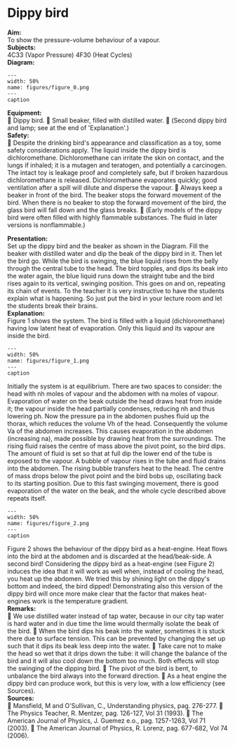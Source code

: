 # Dippy bird 
    
<b> Aim: </b>  
 To show the pressure-volume behaviour of a vapour.    
<b> Subjects: </b>  
 4C33 (Vapor Pressure) 4F30 (Heat Cycles)   
<b> Diagram: </b>  
   
```{figure} figures/figure_0.png  
---  
width: 50%  
name: figures/figure_0.png  
---  
caption  
``` 
     
<b> Equipment: </b>  
  Dippy bird.  Small beaker, filled with distilled water.  (Second dippy bird and lamp; see at the end of 'Explanation'.)   
<b> Safety: </b>  
  Despite the drinking bird's appearance and classification as a toy, some safety considerations apply. The liquid inside the dippy bird is dichloromethane. Dichloromethane can irritate the skin on contact, and the lungs if inhaled; it is a mutagen and teratogen, and potentially a carcinogen. The intact toy is leakage proof and completely safe, but if broken hazardous dichloromethane is released. Dichloromethane evaporates quickly; good ventilation after a spill will dilute and disperse the vapour.  Always keep a beaker in front of the bird. The beaker stops the forward movement of the bird. When there is no beaker to stop the forward movement of the bird, the glass bird will fall down and the glass breaks.  (Early models of the dippy bird were often filled with highly flammable substances. The fluid in later versions is nonflammable.)
     
<b> Presentation: </b>  
 Set up the dippy bird and the beaker as shown in the Diagram. Fill the beaker with distilled water and dip the beak of the dippy bird in it. Then let the bird go. While the bird is swinging, the blue liquid rises from the belly through the central tube to the head. The bird topples, and dips its beak into the water again, the blue liquid runs down the straight tube and the bird rises again to its vertical, swinging position. This goes on and on, repeating its chain of events. To the teacher it is very instructive to have the students explain what is happening. So just put the bird in your lecture room and let the students break their brains.    
<b> Explanation: </b>  
 Figure 1 shows the system. The bird is filled with a liquid (dichloromethane) having low latent heat of evaporation. Only this liquid and its vapour are inside the bird.      
```{figure} figures/figure_1.png  
---  
width: 50%  
name: figures/figure_1.png  
---  
caption  
``` 
 Initially the system is at equilibrium. There are two spaces to consider: the head with nh moles of vapour and the abdomen with na moles of vapour. Evaporation of water on the beak outside the head draws heat from inside it; the vapour inside the head partially condenses, reducing nh and thus lowering ph. Now the pressure pa in the abdomen pushes fluid up the thorax, which reduces the volume Vh of the head. Consequently the volume Va of the abdomen increases. This causes evaporation in the abdomen (increasing na), made possible by drawing heat from the surroundings. The rising fluid raises the centre of mass above the pivot point, so the bird dips. The amount of fluid is set so that at full dip the lower end of the tube is exposed to the vapour. A bubble of vapour rises in the tube and fluid drains into the abdomen. The rising bubble transfers heat to the head. The centre of mass drops below the pivot point and the bird bobs up, oscillating back to its starting position. Due to this fast swinging movement, there is good evaporation of the water on the beak, and the whole cycle described above repeats itself.    
```{figure} figures/figure_2.png  
---  
width: 50%  
name: figures/figure_2.png  
---  
caption  
``` 
 Figure 2 shows the behaviour of the dippy bird as a heat-engine. Heat flows into the bird at the abdomen and is discarded at the head/beak-side.   A second bird! Considering the dippy bird as a heat-engine (see Figure 2) induces the idea that it will work as well when, instead of cooling the head, you heat up the abdomen. We tried this by shining light on the dippy's bottom and indeed, the bird dipped! Demonstrating also this version of the dippy bird will once more make clear that the factor that makes heat-engines work is the temperature gradient.   
<b> Remarks: </b>  
  We use distilled water instead of tap water, because in our city tap water is hard water and in due time the lime would thermally isolate the beak of the bird.  When the bird dips his beak into the water, sometimes it is stuck there due to surface tension. This can be prevented by changing the set up such that it dips its beak less deep into the water.  Take care not to make the head so wet that it drips down the tube: it will change the balance of the bird and it will also cool down the bottom too much. Both effects will stop the swinging of the dipping bird.  The pivot of the bird is bent, to unbalance the bird always into the forward direction.  As a heat engine the dippy bird can produce work, but this is very low, with a low efficiency (see Sources).   
<b> Sources: </b>  
  Mansfield, M and O'Sullivan, C., Understanding physics, pag. 276-277.  The Physics Teacher, R. Mentzer, pag. 126-127, Vol 31 (1993).  The American Journal of Physics, J. Guemez e.o., pag. 1257-1263, Vol 71 (2003).  The American Journal of Physics, R. Lorenz, pag. 677-682, Vol 74 (2006).  